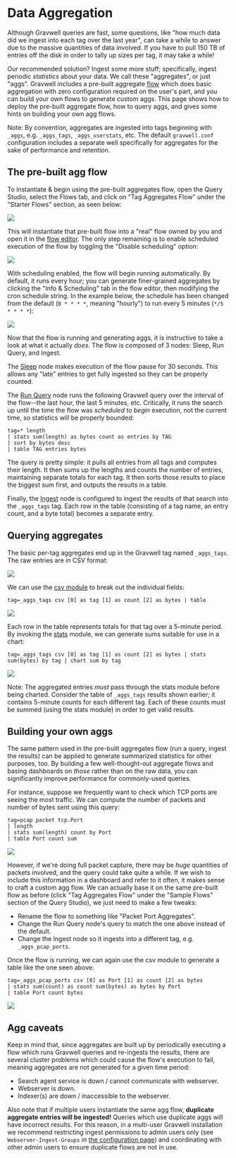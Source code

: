 # Data Aggregation

Although Gravwell queries are fast, some questions, like "how much data did we ingest into each tag over the last year", can take a while to answer due to the massive quantities of data involved. If you have to pull 150 TB of entries off the disk in order to tally up sizes per tag, it may take a while!

Our recommended solution? Ingest some more stuff; specifically, ingest periodic *statistics* about your data. We call these "aggregates", or just "aggs". Gravwell includes a pre-built aggregate [flow](/flows/flows) which does basic aggregation with zero configuration required on the user's part, and you can build your own flows to generate custom aggs. This page shows how to deploy the pre-built aggregate flow, how to query aggs, and gives some hints on building your own agg flows.

Note: By convention, aggregates are ingested into tags beginning with `_aggs`, e.g. `_aggs_tags`, `_aggs_userstats`, etc. The default `gravwell.conf` configuration includes a separate well specifically for aggregates for the sake of performance and retention.

## The pre-built agg flow

To instantiate & begin using the pre-built aggregates flow, open the Query Studio, select the Flows tab, and click on "Tag Aggregates Flow" under the "Starter Flows" section, as seen below:

![](tag-agg-flow.png)

This will instantiate that pre-built flow into a "real" flow owned by you and open it in the [flow editor](/flows/editor). The only step remaining is to enable scheduled execution of the flow by toggling the "Disable scheduling" option:

![](disable-scheduling.png)

With scheduling enabled, the flow will begin running automatically. By default, it runs every hour; you can generate finer-grained aggregates by clicking the "Info & Scheduling" tab in the flow editor, then modifying the cron schedule string. In the example below, the schedule has been changed from the default (`0 * * * *`, meaning "hourly") to run every 5 minutes (`*/5 * * * *`):

![](agg-schedule.png)

Now that the flow is running and generating aggs, it is instructive to take a look at what it actually *does*. The flow is composed of 3 nodes: Sleep, Run Query, and Ingest.

The [Sleep](/flows/nodes/sleep) node makes execution of the flow pause for 30 seconds. This allows any "late" entries to get fully ingested so they can be properly counted.

The [Run Query](/flows/nodes/runquery) node runs the following Gravwell query over the interval of the flow--the last hour, the last 5 minutes, etc. Critically, it runs the search up until the time the flow was *scheduled to begin* execution, not the current time, so statistics will be properly bounded:

```gravwell
tag=* length
| stats sum(length) as bytes count as entries by TAG 
| sort by bytes desc 
| table TAG entries bytes
```

The query is pretty simple: it pulls all entries from all tags and computes their length. It then sums up the lengths and counts the number of entries, maintaining separate totals for each tag. It then sorts those results to place the biggest sum first, and outputs the results in a table.

Finally, the [Ingest](/flows/nodes/ingest) node is configured to ingest the results of that search into the `_aggs_tags` tag. Each row in the table (consisting of a tag name, an entry count, and a byte total) becomes a separate entry.

## Querying aggregates

The basic per-tag aggregates end up in the Gravwell tag named `_aggs_tags`. The raw entries are in CSV format:

![](aggs-raw.png)

We can use the [csv module](/search/csv/csv) to break out the individual fields:

```gravwell
tag=_aggs_tags csv [0] as tag [1] as count [2] as bytes | table
```

![](aggs-table.png)

Each row in the table represents totals for that tag over a 5-minute period. By invoking the [stats](/search/stats/stats) module, we can generate sums suitable for use in a chart:

```gravwell
tag=_aggs_tags csv [0] as tag [1] as count [2] as bytes | stats sum(bytes) by tag | chart sum by tag
```

![](aggs-chart.png)

Note: The aggregated entries *must* pass through the stats module before being charted. Consider the table of `_aggs_tags` results shown earlier; it contains 5-minute counts for each different tag. Each of these counts must be summed (using the stats module) in order to get valid results.

## Building your own aggs

The same pattern used in the pre-built aggregates flow (run a query, ingest the results) can be applied to generate summarized statistics for other purposes, too. By building a few well-thought-out aggregate flows and basing dashboards on *those* rather than on the raw data, you can significantly improve performance for commonly-used queries.

For instance, suppose we frequently want to check which TCP ports are seeing the most traffic. We can compute the number of packets and number of bytes sent using this query:

```gravwell
tag=pcap packet tcp.Port 
| length 
| stats sum(length) count by Port 
| table Port count sum
```

![](port-table.png)

However, if we're doing full packet capture, there may be *huge* quantities of packets involved, and the query could take quite a while. If we wish to include this information in a dashboard and refer to it often, it makes sense to craft a custom agg flow. We can actually base it on the same pre-built flow as before (click "Tag Aggregates Flow" under the "Sample Flows" section of the Query Studio), we just need to make a few tweaks:

* Rename the flow to something like "Packet Port Aggregates".
* Change the Run Query node's query to match the one above instead of the default.
* Change the Ingest node so it ingests into a different tag, e.g. `_aggs_pcap_ports`.

Once the flow is running, we can again use the csv module to generate a table like the one seen above:

```gravwell
tag=_aggs_pcap_ports csv [0] as Port [1] as count [2] as bytes 
| stats sum(count) as count sum(bytes) as bytes by Port 
| table Port count bytes
```

![](port-agg-table.png)

## Agg caveats

Keep in mind that, since aggregates are built up by periodically executing a flow which runs Gravwell queries and re-ingests the results, there are several cluster problems which could cause the flow's execution to fail, meaning aggregates are not generated for a given time period:

* Search agent service is down / cannot communicate with webserver.
* Webserver is down.
* Indexer(s) are down / inaccessible to the webserver.

Also note that if multiple users instantiate the same agg flow, **duplicate aggregate entries will be ingested!** Queries which use duplicate aggs will have incorrect results. For this reason, in a multi-user Gravwell installation we recommend restricting ingest permissions to admin users only (see `Webserver-Ingest-Groups` in [the configuration page](/configuration/parameters)) and coordinating with other admin users to ensure duplicate flows are not in use.